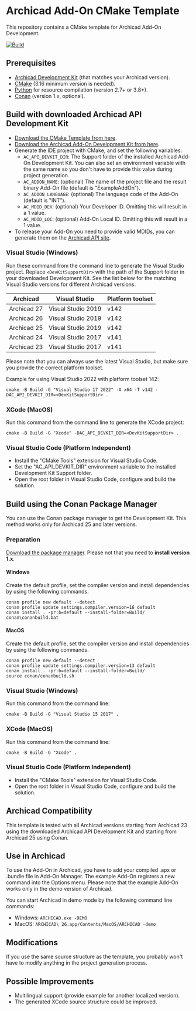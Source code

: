 # Archicad Add-On CMake Template

This repository contains a CMake template for Archicad Add-On Development.

[![Build](https://github.com/GRAPHISOFT/archicad-addon-cmake/actions/workflows/build.yml/badge.svg)](https://github.com/GRAPHISOFT/archicad-addon-cmake/actions/workflows/build.yml)

## Prerequisites

- [Archicad Development Kit](https://archicadapi.graphisoft.com/downloads/api-development-kit) (that matches your Archicad version).
- [CMake](https://cmake.org) (3.16 minimum version is needed).
- [Python](https://www.python.org) for resource compilation (version 2.7+ or 3.8+).
- [Conan](https://conan.io) (version 1.x, optional).

## Build with downloaded Archicad API Development Kit

- [Download the CMake Template from here](https://github.com/GRAPHISOFT/archicad-addon-cmake/archive/master.zip).
- [Download the Archicad Add-On Development Kit from here](https://archicadapi.graphisoft.com/downloads/api-development-kit).
- Generate the IDE project with CMake, and set the following variables:
  - `AC_API_DEVKIT_DIR`: The Support folder of the installed Archicad Add-On Development Kit. You can also set an environment variable with the same name so you don't have to provide this value during project generation.
  - `AC_ADDON_NAME`: (optional) The name of the project file and the result binary Add-On file (default is "ExampleAddOn").
  - `AC_ADDON_LANGUAGE`: (optional) The language code of the Add-On (default is "INT").
  - `AC_MDID_DEV`: (optional) Your Developer ID. Omitting this will result in a 1 value.
  - `AC_MDID_LOC`: (optional) Add-On Local ID. Omitting this will result in a 1 value.
- To release your Add-On you need to provide valid MDIDs, you can generate them on the [Archicad API site](https://archicadapi.graphisoft.com/profile/add-ons).

### Visual Studio (Windows)

Run these command from the command line to generate the Visual Studio project. Replace `<DevKitSupportDir>` with the path of the Support folder in your downloaded Development Kit. See the list below for the matching Visual Studio versions for different Archicad versions.

| Archicad | Visual Studio | Platform toolset |
|---|---|---|
| Archicad 27 | Visual Studio 2019 | v142 |
| Archicad 26 | Visual Studio 2019 | v142 |
| Archicad 25 | Visual Studio 2019 | v142 |
| Archicad 24 | Visual Studio 2017 | v141 |
| Archicad 23 | Visual Studio 2017 | v141 |

Please note that you can always use the latest Visual Studio, but make sure you provide the correct platform toolset.

Example for using Visual Studio 2022 with platform toolset 142:
```
cmake -B Build -G "Visual Studio 17 2022" -A x64 -T v142 -DAC_API_DEVKIT_DIR=<DevKitSupportDir> .
```

### XCode (MacOS)

Run this command from the command line to generate the XCode project:

```
cmake -B Build -G "Xcode" -DAC_API_DEVKIT_DIR=<DevKitSupportDir> .
```

### Visual Studio Code (Platform Independent)

- Install the "CMake Tools" extension for Visual Studio Code.
- Set the "AC_API_DEVKIT_DIR" environment variable to the installed Development Kit Support folder.
- Open the root folder in Visual Studio Code, configure and build the solution.

## Build using the Conan Package Manager

You can use the Conan package manager to get the Development Kit. This method works only for Archicad 25 and later versions.

### Preparation

[Download the package manager](https://conan.io/downloads.html). Please not that you need to **install version 1.x**.

#### Windows

Create the default profile, set the compiler version and install dependencies by using the following commands.

```
conan profile new default --detect
conan profile update settings.compiler.version=16 default
conan install . -pr:b=default --install-folder=Build/
conan\conanbuild.bat
```

#### MacOS

Create the default profile, set the compiler version and install dependencies by using the following commands.

```
conan profile new default --detect
conan profile update settings.compiler.version=13 default
conan install . -pr:b=default --install-folder=Build/
source conan/conanbuild.sh
```

### Visual Studio (Windows)

Run this command from the command line:

```
cmake -B Build -G "Visual Studio 15 2017" .
```

### XCode (MacOS)

Run this command from the command line:

```
cmake -B Build -G "Xcode" .
```

### Visual Studio Code (Platform Independent)

- Install the "CMake Tools" extension for Visual Studio Code.
- Open the root folder in Visual Studio Code, configure and build the solution.

## Archicad Compatibility

This template is tested with all Archicad versions starting from Archicad 23 using the downloaded Archicad API Development Kit and starting from Archicad 25 using Conan.

## Use in Archicad

To use the Add-On in Archicad, you have to add your compiled .apx or .bundle file in Add-On Manager. The example Add-On registers a new command into the Options menu. Please note that the example Add-On works only in the demo version of Archicad.

You can start Archicad in demo mode by the following command line commands:
- Windows: `ARCHICAD.exe -DEMO`
- MacOS: `ARCHICAD\ 26.app/Contents/MacOS/ARCHICAD -demo`

## Modifications

If you use the same source structure as the template, you probably won't have to modify anything in the project generation process.

## Possible Improvements

- Multilingual support (provide example for another localized version).
- The generated XCode source structure could be improved.
